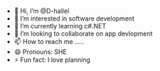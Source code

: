 - 👋 Hi, I’m @D-hallel
- 👀 I’m interested in software development
- 🌱 I’m currently learning c#.NET
- 💞️ I’m looking to collaborate on app devlopment
- 📫 How to reach me .....
- 😄 Pronouns: SHE
- ⚡ Fun fact: I love planning

<!---
D-hallel/D-hallel is a ✨ special ✨ repository because its `README.md` (this file) appears on your GitHub profile.
You can click the Preview link to take a look at your changes.
--->
